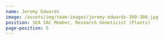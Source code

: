 ```yaml
---
name: Jeremy Edwards
image: /assets/img/team-images/jeremy-edwards-300-300.jpg
position: SEA SAC Member, Research Geneticist (Plants)
page-position: 5
---
```


